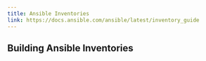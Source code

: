 ```yaml
---
title: Ansible Inventories
link: https://docs.ansible.com/ansible/latest/inventory_guide
---
```


## Building Ansible Inventories
